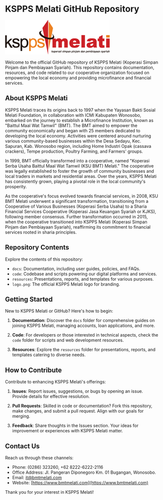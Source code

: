 # KSPPS Melati GitHub Repository

![KSPPS Melati Logo](logo.png)

Welcome to the official GitHub repository of KSPPS Melati (Koperasi Simpan Pinjam dan Pembiayaan Syariah). This repository contains documentation, resources, and code related to our cooperative organization focused on empowering the local economy and providing microfinance and financial services.

## About KSPPS Melati

KSPPS Melati traces its origins back to 1997 when the Yayasan Bakti Sosial Melati Foundation, in collaboration with ICMI Kabupaten Wonosobo, embarked on the journey to establish a Microfinance Institution, known as "Baittul Maal Wat Tamwil" (BMT). The BMT aimed to empower the community economically and began with 25 members dedicated to developing the local economy. Activities were centered around nurturing various community-based businesses within the Desa Sedayu, Kec. Sapuran, Kab. Wonosobo region, including Home Industri Opak (cassava crackers), Tempe production, Poultry Farming, and Farmers' groups.

In 1999, BMT officially transformed into a cooperative, named "Koperasi Serba Usaha Baittul Maal Wat Tamwil (KSU BMT) Melati." The cooperative was legally established to foster the growth of community businesses and local traders in markets and residential areas. Over the years, KSPPS Melati has consistently grown, playing a pivotal role in the local community's prosperity.

As the cooperative's focus evolved towards financial services, in 2008, KSU BMT Melati underwent a significant transformation, transitioning from a Cooperative of Various Businesses (Koperasi Serba Usaha) to a Sharia Financial Services Cooperative (Koperasi Jasa Keuangan Syariah or KJKS), following member consensus. Further transformation occurred in 2015, when the cooperative transitioned into KSPPS Melati (Koperasi Simpan Pinjam dan Pembiayaan Syariah), reaffirming its commitment to financial services rooted in sharia principles.

## Repository Contents

Explore the contents of this repository:

- `docs`: Documentation, including user guides, policies, and FAQs.
- `code`: Codebase and scripts powering our digital platforms and services.
- `resources`: Presentations, reports, and templates for various purposes.
- `logo.png`: The official KSPPS Melati logo for branding.

## Getting Started

New to KSPPS Melati or GitHub? Here's how to begin:

1. **Documentation**: Discover the `docs` folder for comprehensive guides on joining KSPPS Melati, managing accounts, loan applications, and more.

2. **Code**: For developers or those interested in technical aspects, check the `code` folder for scripts and web development resources.

3. **Resources**: Explore the `resources` folder for presentations, reports, and templates catering to diverse needs.

## How to Contribute

Contribute to enhancing KSPPS Melati's offerings:

1. **Issues**: Report issues, suggestions, or bugs by opening an issue. Provide details for effective resolution.

2. **Pull Requests**: Skilled in code or documentation? Fork this repository, make changes, and submit a pull request. Align with our goals for merging.

3. **Feedback**: Share thoughts in the Issues section. Your ideas for improvement or experiences with KSPPS Melati matter.

## Contact Us

Reach us through these channels:

- Phone: (0286) 323260, +62 8222-6222-2116
- Office Address: Jl. Pangeran Diponegoro Km. 01 Bugangan, Wonosobo.
- Email: it@bmtmelati.com
- Website: [https://www.bmtmelati.com](https://www.bmtmelati.com)

Thank you for your interest in KSPPS Melati!

<!---
ksppsmelati/ksppsmelati is a ✨ special ✨ repository because its `README.md` (this file) appears on your GitHub profile.
You can click the Preview link to take a look at your changes.
--->
